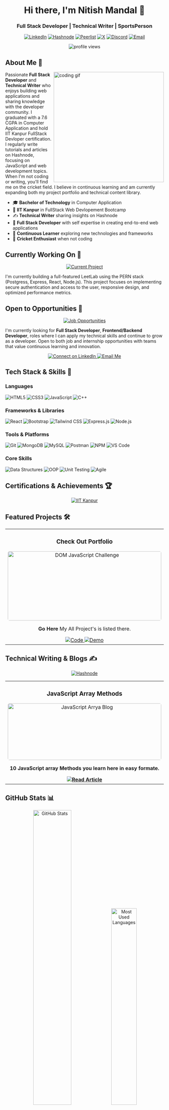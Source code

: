 

<div align="center">
  <h1>Hi there, I'm Nitish Mandal 👋</h1>
  <h3>Full Stack Developer | Technical Writer | SportsPerson</h3>
  
  [![LinkedIn](https://img.shields.io/badge/LinkedIn-0077B5?style=for-the-badge&logo=linkedin&logoColor=white)](https://www.linkedin.com/in/nitish-mandal-b99873277/)
  [![Hashnode](https://img.shields.io/badge/Hashnode-2962FF?style=for-the-badge&logo=hashnode&logoColor=white)](https://hashnode.com/@nitishmandal)
  [![Peerlist](https://img.shields.io/badge/Peerlist-00DC82?style=for-the-badge&logo=peerlist&logoColor=white)](https://peerlist.io/nitishmandal01)
  [![X](https://img.shields.io/badge/X-%23000000.svg?style=for-the-badge&logo=X&logoColor=white)](https://twitter.com/NitishMandl_01)
  [![Discord](https://img.shields.io/badge/Discord-%235865F2.svg?style=for-the-badge&logo=discord&logoColor=white)](https://discordapp.com/users/mandal_76852)
  [![Email](https://img.shields.io/badge/Gmail-D14836?style=for-the-badge&logo=gmail&logoColor=white)](mailto:dev.krnitish@gmail.com)
  
  <img src="https://komarev.com/ghpvc/?username=sagar-1m&label=Profile%20views&color=0e75b6&style=flat" alt="profile views" />
</div>

## About Me 💫

<img align="right" width="350" src="https://user-images.githubusercontent.com/55389276/140866485-8fb1c876-9a8f-4d6a-98dc-08c4981eaf70.gif" alt="coding gif" />

Passionate **Full Stack Developer** and **Technical Writer** who enjoys building web applications and sharing knowledge with the developer community. I graduated with a 7.6 CGPA in Computer Application and hold IIT Kanpur FullStack Devloper certification. I regularly write tutorials and articles on Hashnode, focusing on JavaScript and web development topics. When I'm not coding or writing, you'll find me on the cricket field. I believe in continuous learning and am currently expanding both my project portfolio and technical content library.

- 🎓 **Bachelor of Technology** in Computer Application
- 🌟 **IIT Kanpur** in FullStack Web Devlopement Bootcamp
- ✍️ **Technical Writer** sharing insights on Hashnode
- 🚀 **Full Stack Developer** with self expertise in creating end-to-end web applications
- 🌱 **Continuous Learner** exploring new technologies and frameworks
- 🏏 **Cricket Enthusiast** when not coding

## Currently Working On 🔨

<div align="center">
  <a href="#" target="_blank">
    <img src="https://img.shields.io/badge/LeetLab-4B275F?style=for-the-badge" alt="Current Project" />
  </a>
</div>

I'm currently building a full-featured LeetLab using the PERN stack (Postgress, Express, React, Node.js). This project focuses on implementing secure authentication and access to the user, responsive design, and optimized performance metrics.

## Open to Opportunities 💼

<div align="center">
  <a href="mailto:dev.krnitish@gmail.com?subject=Job%20Opportunity" target="_blank">
    <img src="https://img.shields.io/badge/Actively_Seeking-Job_Opportunities-brightgreen?style=for-the-badge" alt="Job Opportunities" />
  </a>
</div>

I'm currently looking for **Full Stack Developer**, **Frontend/Backend Developer**, roles where I can apply my technical skills and continue to grow as a developer. Open to both job and internship opportunities with teams that value continuous learning and innovation.

<div align="center">
  <a href="https://www.linkedin.com/in/nitish-mandal-b99873277/" target="_blank">
    <img src="https://img.shields.io/badge/Connect_on_LinkedIn-0077B5?style=for-the-badge&logo=linkedin&logoColor=white" alt="Connect on LinkedIn" />
  </a>
  <a href="mailto:dev.krnitish@gmail.com?subject=Job%20Opportunity" target="_blank">
    <img src="https://img.shields.io/badge/Email_Me-D14836?style=for-the-badge&logo=gmail&logoColor=white" alt="Email Me" />
  </a>
</div>

## Tech Stack & Skills 🚀

### Languages

![HTML5](https://img.shields.io/badge/HTML5-E34F26?style=for-the-badge&logo=html5&logoColor=white)
![CSS3](https://img.shields.io/badge/CSS3-1572B6?style=for-the-badge&logo=css3&logoColor=white)
![JavaScript](https://img.shields.io/badge/JavaScript-F7DF1E?style=for-the-badge&logo=javascript&logoColor=black)
![C++](https://img.shields.io/badge/C++-00599C?style=for-the-badge&logo=cplusplus&logoColor=white)

### Frameworks & Libraries

![React](https://img.shields.io/badge/React-20232A?style=for-the-badge&logo=react&logoColor=61DAFB)
![Bootstrap](https://img.shields.io/badge/Bootstrap-7952B3?style=for-the-badge&logo=bootstrap&logoColor=white)
![Tailwind CSS](https://img.shields.io/badge/Tailwind_CSS-38B2AC?style=for-the-badge&logo=tailwind-css&logoColor=white)
![Express.js](https://img.shields.io/badge/Express.js-000000?style=for-the-badge&logo=express&logoColor=white)
![Node.js](https://img.shields.io/badge/Node.js-339933?style=for-the-badge&logo=nodedotjs&logoColor=white)

### Tools & Platforms

![Git](https://img.shields.io/badge/Git-F05032?style=for-the-badge&logo=git&logoColor=white)
![MongoDB](https://img.shields.io/badge/MongoDB-4EA94B?style=for-the-badge&logo=mongodb&logoColor=white)
![MySQL](https://img.shields.io/badge/MySQL-4479A1?style=for-the-badge&logo=mysql&logoColor=white)
![Postman](https://img.shields.io/badge/Postman-FF6C37?style=for-the-badge&logo=postman&logoColor=white)
![NPM](https://img.shields.io/badge/npm-CB3837?style=for-the-badge&logo=npm&logoColor=white)
![VS Code](https://img.shields.io/badge/VS_Code-007ACC?style=for-the-badge&logo=visual-studio-code&logoColor=white)

### Core Skills

![Data Structures](https://img.shields.io/badge/Data_Structures-FF6B6B?style=for-the-badge&logoColor=white)
![OOP](https://img.shields.io/badge/OOP-6495ED?style=for-the-badge&logoColor=white)
![Unit Testing](https://img.shields.io/badge/Unit_Testing-38B2AC?style=for-the-badge&logoColor=white)
![Agile](https://img.shields.io/badge/Agile-1572B6?style=for-the-badge&logoColor=white)

## Certifications & Achievements 🏆

<div align="center">
  <a href="file:///home/nitish/Documents/PERSONAL%20INFORMATION/Certifications/Nitish%20CourseCertificate%20-%20IFACET%20IITK.pdf" target="_blank">
    <img src="https://img.shields.io/badge/IIT%20Kanpur-Full%20Stack%20Devlopement%20Bootcamp-0078D4?style=for-the-badge&logo=microsoft&logoColor=white" alt="IIT Kanpur" />
  </a>
  <br>
</div>

## Featured Projects 🛠️

<table>
  <tr>
    <td width="50%" valign="top">
      <h3 align="center">Check Out Portfolio</h3>
      <div align="center">
        <a href="https://react-portfolio-ten-lac.vercel.app/" target="_blank">
          <img src="https://encrypted-tbn0.gstatic.com/images?q=tbn:ANd9GcQdH7AfQYkAHSuZtC6C5PdQH0g8GrCFK6UTxzWxEDJxsxpncQjdly9r1UQ&s" width="100%" height="220px" style="object-fit:cover; border-radius:5px" alt="DOM JavaScript Challenge"/>
        </a>
        <p>
          <strong>Go Here</strong> My All Project's is listed there.
        </p>
        <div>
          <a href="https://github.com/mandalnitish01" target="_blank">
            <img src="https://img.shields.io/badge/Code-black?style=flat-square&logo=github" alt="Code">
          </a>
          <a href="https://react-portfolio-ten-lac.vercel.app/" target="_blank">
            <img src="https://img.shields.io/badge/Demo-blue?style=flat-square&logo=chrome" alt="Demo">
          </a>
        </div>
      </div>
    </td>
  </tr>
</table>

## Technical Writing & Blogs ✍️

<div align="center">
  <a href="https://hashnode.com/@nitishmandal" target="_blank">
   <img src="https://img.shields.io/badge/Hashnode-2962FF?style=for-the-badge&logo=hashnode&logoColor=white" alt="Hashnode" />
  </a>
</div>

<table>
  <tr>
    <td width="50%" valign="top">
      <h3 align="center">JavaScript Array Methods</h3>
      <div align="center">
        <a href="https://network-concept.hashnode.dev/understanding-arrays-and-their-methods-with-real-life-examples" target="_blank">
          <img src="https://encrypted-tbn0.gstatic.com/images?q=tbn:ANd9GcSGgLPlqYHjbZNrqicPVXVYtfhraoLCe8kWHQ&s" width="100%" height="180px" style="object-fit:cover; border-radius:5px" alt="JavaScript Arrya Blog"/>
        </a>
        <p>
          <strong>10 JavaScript array Methods you learn here in easy formate.
        </p>
        <div>
          <a href="https://network-concept.hashnode.dev/understanding-arrays-and-their-methods-with-real-life-examples" target="_blank">
            <img src="https://img.shields.io/badge/Read_Article-2962FF?style=flat-square&logo=hashnode&logoColor=white" alt="Read Article">
          </a>
        </div>
      </div>
    </td>
  </tr>
</table>

## GitHub Stats 📊

<div align="center">
  <img width="49%" src="https://github-readme-stats.vercel.app/api?username=mandalnitish01&show_icons=true&locale=en&theme=react&hide_border=true" alt="GitHub Stats" />
  <img width="40%" src="https://github-readme-stats.vercel.app/api/top-langs?username=mandalnitish01&show_icons=true&locale=en&layout=compact&theme=react&hide_border=true" alt="Most Used Languages" />
</div>

<div align="center">
  
[![GitHub Streak](https://streak-stats.demolab.com/?user=mandalnitish01&theme=gruvbox-duo)](https://git.io/streak-stats)
</div>

<div align="center">
  <i>Let's connect and build something amazing together!</i>
</div>
